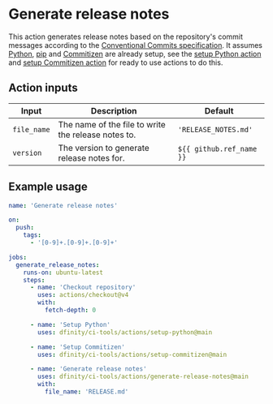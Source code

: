 # Generate release notes

This action generates release notes based on the repository's commit messages according to the [Conventional Commits specification](https://www.conventionalcommits.org/en/v1.0.0/). It assumes [Python](https://www.python.org/), [pip](https://pip.pypa.io/en/stable/) and [Commitizen](https://commitizen-tools.github.io/commitizen/) are already setup, see the [setup Python action](../setup-python/README.md) and [setup Commitizen action](../setup-commitizen/README.md) for ready to use actions to do this.

## Action inputs

| Input       | Description                                         | Default                  |
| ----------- | --------------------------------------------------- | ------------------------ |
| `file_name` | The name of the file to write the release notes to. | `'RELEASE_NOTES.md'`     |
| `version`   | The version to generate release notes for.          | `${{ github.ref_name }}` |

## Example usage

```yaml
name: 'Generate release notes'

on:
  push:
    tags:
      - '[0-9]+.[0-9]+.[0-9]+'

jobs:
  generate_release_notes:
    runs-on: ubuntu-latest
    steps:
      - name: 'Checkout repository'
        uses: actions/checkout@v4
        with:
          fetch-depth: 0

      - name: 'Setup Python'
        uses: dfinity/ci-tools/actions/setup-python@main

      - name: 'Setup Commitizen'
        uses: dfinity/ci-tools/actions/setup-commitizen@main

      - name: 'Generate release notes'
        uses: dfinity/ci-tools/actions/generate-release-notes@main
        with:
          file_name: 'RELEASE.md'
```
